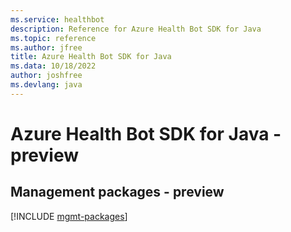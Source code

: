```yaml
---
ms.service: healthbot
description: Reference for Azure Health Bot SDK for Java
ms.topic: reference
ms.author: jfree
title: Azure Health Bot SDK for Java
ms.data: 10/18/2022
author: joshfree
ms.devlang: java
---
```

# Azure Health Bot SDK for Java - preview

## Management packages - preview
[!INCLUDE [mgmt-packages](health-bot-mgmt-index.md)]